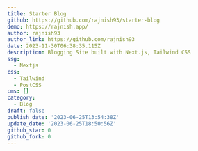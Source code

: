 ```yaml
---
title: Starter Blog
github: https://github.com/rajnish93/starter-blog
demo: https://rajnish.app/
author: rajnish93
author_link: https://github.com/rajnish93
date: 2023-11-30T06:38:35.115Z
description: Blogging Site built with Next.js, Tailwind CSS
ssg:
  - Nextjs
css:
  - Tailwind
  - PostCSS
cms: []
category:
  - Blog
draft: false
publish_date: '2023-06-25T13:54:38Z'
update_date: '2023-06-25T18:50:56Z'
github_star: 0
github_fork: 0
---
```

